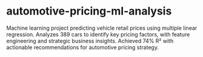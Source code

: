 # automotive-pricing-ml-analysis
Machine learning project predicting vehicle retail prices using multiple linear regression. Analyzes 389 cars to identify key pricing factors, with feature engineering and strategic business insights. Achieved 74% R² with actionable recommendations for automotive pricing strategy.
